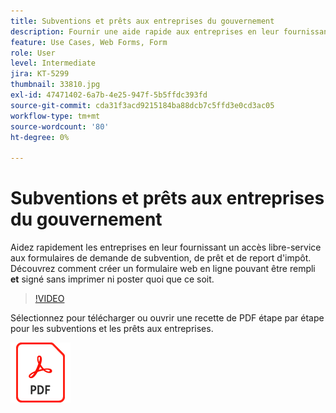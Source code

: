 ```yaml
---
title: Subventions et prêts aux entreprises du gouvernement
description: Fournir une aide rapide aux entreprises en leur fournissant un accès libre-service aux formulaires de demande de subvention, de prêt et de report d'impôt
feature: Use Cases, Web Forms, Form
role: User
level: Intermediate
jira: KT-5299
thumbnail: 33810.jpg
exl-id: 47471402-6a7b-4e25-947f-5b5ffdc393fd
source-git-commit: cda31f3acd9215184ba88dcb7c5ffd3e0cd3ac05
workflow-type: tm+mt
source-wordcount: '80'
ht-degree: 0%

---
```


# Subventions et prêts aux entreprises du gouvernement

Aidez rapidement les entreprises en leur fournissant un accès libre-service aux formulaires de demande de subvention, de prêt et de report d&#39;impôt. Découvrez comment créer un formulaire web en ligne pouvant être rempli **et** signé sans imprimer ni poster quoi que ce soit.

>[!VIDEO](https://video.tv.adobe.com/v/33810?quality=12&learn=on&hidetitle=true)

Sélectionnez pour télécharger ou ouvrir une recette de PDF étape par étape pour les subventions et les prêts aux entreprises.

[![Télécharger la recette du PDF](../assets/acrobat_PDF_96.png)](../assets/UseCaseRecipe-EN-CreatingWebForms.pdf)
